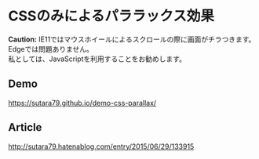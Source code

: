 # CSSのみによるパララックス効果

**Caution:** IE11ではマウスホイールによるスクロールの際に画面がチラつきます。  
Edgeでは問題ありません。  
私としては、JavaScriptを利用することをお勧めします。

## Demo
https://sutara79.github.io/demo-css-parallax/

## Article
http://sutara79.hatenablog.com/entry/2015/06/29/133915
